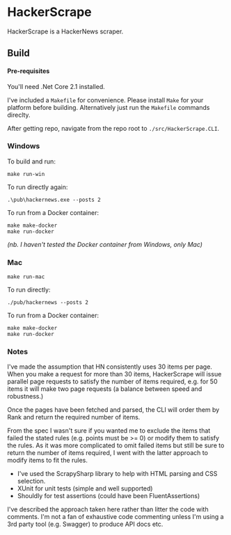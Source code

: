 # HackerScrape

HackerScrape is a HackerNews scraper.

## Build

#### Pre-requisites
You'll need .Net Core 2.1 installed.

I've included a `Makefile` for convenience. Please install `Make` for your platform before building. Alternatively just run the `Makefile` commands direclty.

After getting repo, navigate from the repo root to `./src/HackerScrape.CLI`.

### Windows
To build and run:

```
make run-win
```

To run directly again:

```
.\pub\hackernews.exe --posts 2
```

To run from a Docker container:

```
make make-docker
make run-docker
```

_(nb. I haven't tested the Docker container from Windows, only Mac)_

### Mac

```
make run-mac
```

To run directly:

```
./pub/hackernews --posts 2
```

To run from a Docker container:

```
make make-docker
make run-docker
```

### Notes
I've made the assumption that HN consistently uses 30 items per page. When you make a request
for more than 30 items, HackerScrape will issue parallel page requests to satisfy the number of items required,
e.g. for 50 items it will make two page requests (a balance between speed and robustness.)

Once the pages have been fetched and parsed, the CLI will order them by Rank and return the required number of items.

From the spec I wasn't sure if you wanted me to exclude the items that failed the stated rules (e.g. points must be >= 0)
or modify them to satisfy the rules. As it was more complicated to omit failed items but still be sure to return the number
of items required, I went with the latter approach to modify items to fit the rules.

* I've used the ScrapySharp library to help with HTML parsing and CSS selection.
* XUnit for unit tests (simple and well supported)
* Shouldly for test assertions (could have been FluentAssertions)

I've described the approach taken here rather than litter the code with comments. I'm not a fan of
exhaustive code commenting unless I'm using a 3rd party tool (e.g. Swagger) to produce API docs etc. 
